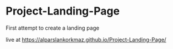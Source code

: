 # Project-Landing-Page
First attempt to create a landing page 

live at https://alparslankorkmaz.github.io/Project-Landing-Page/
